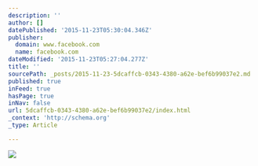 ```yaml
---
description: ''
author: []
datePublished: '2015-11-23T05:30:04.346Z'
publisher:
  domain: www.facebook.com
  name: facebook.com
dateModified: '2015-11-23T05:27:04.277Z'
title: ''
sourcePath: _posts/2015-11-23-5dcaffcb-0343-4380-a62e-bef6b99037e2.md
published: true
inFeed: true
hasPage: true
inNav: false
url: 5dcaffcb-0343-4380-a62e-bef6b99037e2/index.html
_context: 'http://schema.org'
_type: Article

---
```

![](https://scontent-dfw1-1.xx.fbcdn.net/hphotos-xpt1/v/t1.0-9/12274231_1135389813139112_1198516514793026811_n.jpg?oh=29f090c0807aa45388c93c09cdc3f3b3&oe=56F7B7AB)
